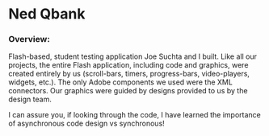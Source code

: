 # Ned Qbank

### Overview:
<p>Flash-based, student testing application Joe Suchta and I built. Like all our projects, the entire Flash application, including code and graphics, were created entirely by us (scroll-bars, timers, progress-bars, video-players, widgets, etc.). The only Adobe components we used were the XML connectors. Our graphics were guided by designs provided to us by the design team.</p>

<p>I can assure you, if looking through the code, I have learned the importance of asynchronous code design vs synchronous!</p>